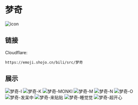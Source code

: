 # 梦奇
![icon](https://emoji.shojo.cn/bili/src/梦奇/icon.png)
## 链接
Cloudflare:
```
https://emoji.shojo.cn/bili/src/梦奇
```
## 展示
![梦奇-I](https://emoji.shojo.cn/bili/src/梦奇/梦奇-I.png)
![梦奇-K](https://emoji.shojo.cn/bili/src/梦奇/梦奇-K.png)
![梦奇-MONKI](https://emoji.shojo.cn/bili/src/梦奇/梦奇-MONKI.png)
![梦奇-M](https://emoji.shojo.cn/bili/src/梦奇/梦奇-M.png)
![梦奇-N](https://emoji.shojo.cn/bili/src/梦奇/梦奇-N.png)
![梦奇-O](https://emoji.shojo.cn/bili/src/梦奇/梦奇-O.png)
![梦奇-发呆中](https://emoji.shojo.cn/bili/src/梦奇/梦奇-发呆中.png)
![梦奇-来贴贴](https://emoji.shojo.cn/bili/src/梦奇/梦奇-来贴贴.png)
![梦奇-睡觉觉](https://emoji.shojo.cn/bili/src/梦奇/梦奇-睡觉觉.png)
![梦奇-超开心](https://emoji.shojo.cn/bili/src/梦奇/梦奇-超开心.png)
